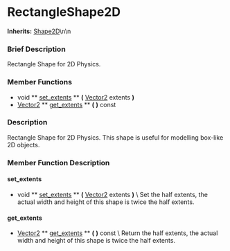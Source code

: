 #  RectangleShape2D  
**Inherits:** [Shape2D](class_shape2d)\\n\\n
###  Brief Description  
Rectangle Shape for 2D Physics.

###  Member Functions 
  * void  ** [set_extents](#set_extents) **  **(** [Vector2](class_vector2) extents  **)**
  * [Vector2](class_vector2)  ** [get_extents](#get_extents) **  **(** **)** const

###  Description  
Rectangle Shape for 2D Physics. This shape is useful for modelling box-like 2D objects.

###  Member Function Description  
#### <a name="set_extents">set_extents</a>
  * void  ** [set_extents](#set_extents) **  **(** [Vector2](class_vector2) extents  **)**
\\
Set the half extents, the actual width and height of this shape is twice the half extents.
#### <a name="get_extents">get_extents</a>
  * [Vector2](class_vector2)  ** [get_extents](#get_extents) **  **(** **)** const
\\
Return the half extents, the actual width and height of this shape is twice the half extents.
